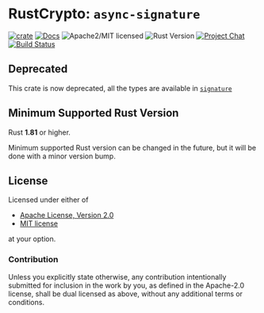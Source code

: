 # RustCrypto: `async-signature`

[![crate][crate-image]][crate-link]
[![Docs][docs-image]][docs-link]
![Apache2/MIT licensed][license-image]
![Rust Version][rustc-image]
[![Project Chat][chat-image]][chat-link]
[![Build Status][build-image]][build-link]

## Deprecated

This crate is now deprecated, all the types are available in [`signature`][signature-crate]

## Minimum Supported Rust Version

Rust **1.81** or higher.

Minimum supported Rust version can be changed in the future, but it will be
done with a minor version bump.

## License

Licensed under either of

 * [Apache License, Version 2.0](http://www.apache.org/licenses/LICENSE-2.0)
 * [MIT license](http://opensource.org/licenses/MIT)

at your option.

### Contribution

Unless you explicitly state otherwise, any contribution intentionally submitted
for inclusion in the work by you, as defined in the Apache-2.0 license, shall be
dual licensed as above, without any additional terms or conditions.

[//]: # (badges)

[crate-image]: https://img.shields.io/crates/v/async-signature.svg
[crate-link]: https://crates.io/crates/async-signature
[docs-image]: https://docs.rs/async-signature/badge.svg
[docs-link]: https://docs.rs/async-signature/
[license-image]: https://img.shields.io/badge/license-Apache2.0/MIT-blue.svg
[rustc-image]: https://img.shields.io/badge/rustc-1.81+-blue.svg
[chat-image]: https://img.shields.io/badge/zulip-join_chat-blue.svg
[chat-link]: https://rustcrypto.zulipchat.com/#narrow/stream/260048-signatures
[build-image]: https://github.com/RustCrypto/traits/workflows/async-signature/badge.svg?branch=master&event=push
[build-link]: https://github.com/RustCrypto/traits/actions?query=workflow:async-signature
[signature-crate]: https://crates.io/crates/signature

